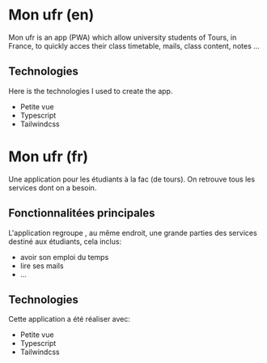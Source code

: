 # Mon ufr (en)

Mon ufr is an app (PWA) which allow university students of Tours, in France, to quickly acces their class timetable, mails, class content, notes ...

## Technologies

Here is the technologies I used to create the app.

+ Petite vue
+ Typescript
+ Tailwindcss

# Mon ufr (fr)

Une application pour les étudiants à la fac (de tours). On retrouve tous les services dont on a besoin.

## Fonctionnalitées principales

L'application regroupe , au même endroit, une grande parties des services destiné aux étudiants, cela inclus:
+ avoir son emploi du temps
+ lire ses mails
+ ...

## Technologies

Cette application a été réaliser avec:
+ Petite vue
+ Typescript
+ Tailwindcss
